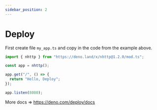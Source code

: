 ```yaml
---
sidebar_position: 2
---
```


# Deploy

First create file `my_app.ts` and copy in the code from the example above.

```js
import { nhttp } from "https://deno.land/x/nhttp@1.2.0/mod.ts";

const app = nhttp();

app.get("/", () => {
  return "Hello, Deploy";
});

app.listen(8080);
```

More docs => https://deno.com/deploy/docs
